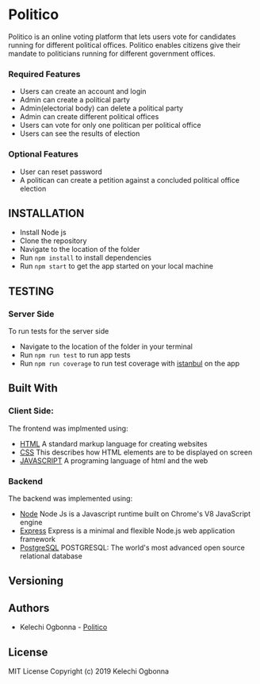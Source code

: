 # Politico

Politico is an online voting platform that lets users vote for candidates running for different political offices. Politico enables citizens give their mandate to politicians running for different government offices.

### Required Features

- Users can create an account and login
- Admin can create a political party
- Admin(electorial body) can delete a political party
- Admin can create different political offices
- Users can vote for only one politican per political office
- Users can see the results of election

### Optional Features
- User can reset password
- A politican can create a petition against a concluded political office election

## INSTALLATION
- Install Node js
- Clone the repository
- Navigate to the location of the folder
- Run `npm install` to install dependencies
- Run `npm start` to get the app started on your local machine

## TESTING 
### Server Side
To run tests for the server side

- Navigate to the location of the folder in your terminal
- Run `npm run test` to run app tests
- Run `npm run coverage` to run test coverage with [istanbul]() on the app

## Built With

### Client Side:

The frontend was implmented using:

- [HTML]() A standard markup language for creating websites
- [CSS]() This describes how HTML elements are to be displayed on screen
- [JAVASCRIPT](https://www.javascript.com/) A programing language of html and the web

### Backend
The backend was implemented using:

- [Node](https://nodejs.org/en/) Node Js is a Javascript runtime built on Chrome's V8 JavaScript engine
- [Express](https://expressjs.com/) Express is a minimal and flexible Node.js web application framework
- [PostgreSQL](https://www.postgresql.org/) POSTGRESQL: The world's most advanced open source relational database

## Versioning

## Authors

- Kelechi Ogbonna - [Politico]()

## License
MIT License
Copyright (c) 2019 Kelechi Ogbonna
